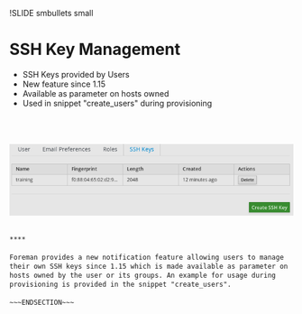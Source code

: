 !SLIDE smbullets small
# SSH Key Management

* SSH Keys provided by Users
* New feature since 1.15
* Available as parameter on hosts owned
* Used in snippet "create_users" during provisioning

<div style="text-align:right">
<img src="./_images/foreman_usersshkey.png" style="float: right, max-width:200px; max-height: 250px; width: auto; height: auto; margin-top: 50px; margin-right: 50px" alt="Foreman User SSH Keys"/>
</div>

~~~SECTION:handouts~~~

****

Foreman provides a new notification feature allowing users to manage their own SSH keys since 1.15 which is made available as parameter on
hosts owned by the user or its groups. An example for usage during provisioning is provided in the snippet "create_users".

~~~ENDSECTION~~~
